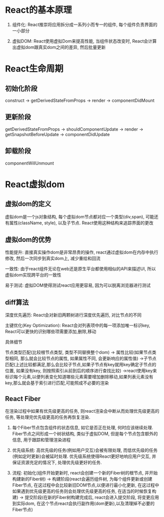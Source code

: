 # React的基本原理

1. 组件化: React推崇将应用拆分成一系列小而专一的组件, 每个组件负责界面的一小部分

2. 虚拟DOM: React使用虚拟Dom来提高性能, 当组件状态改变时, React会计算出虚拟dom跟真实dom之间的差异, 然后批量更新



# React生命周期

## 初始化阶段
construct  -> getDerivedStateFromProps -> render -> componentDidMount

## 更新阶段

getDerivedStateFromProps -> shouldComponentUpdate -> render -> getSnapshotBeforeUpdate -> componentDidUpdate

## 卸载阶段

componentWillUnmount





# React虚拟dom

## 虚拟dom的定义

虚拟dom是一个js对象结构, 每个虚拟dom节点都对应一个类型(div,span), 可能还有属性(className, style), 以及子节点. React使用这种结构来追踪界面的更改

## 虚拟dom的优势

性能提升: 直接真实操作dom是非常昂贵的操作, react通过虚拟dom在内存中执行修改, 然后一次同步到真实dom上, 减少重绘和回流

一致性: 由于react组件无论在web还是原生平台都使用相似的API来描述UI, 所以虚拟dom实现跨平台的一致性

易于测试: 虚拟DOM使得测试react应用更容易, 因为可以脱离浏览器进行测试


## diff算法

深度优先遍历: React会对新旧两颗树进行深度优先遍历, 对比节点的不同

主键优化(Key Optimization): React会对列表项中的每一项添加唯一标识key, React可以更快的识别哪些项需要添加,删除,移动

具体细节

  节点类型匹配(比较根节点类型, 类型不同替换整个dom) -> 属性比较(如果节点类型相同, 那么就会比较节点的属性, 如果属性不同, 会更新响应的属性值)
->子节点匹配(上述比较都满足,那么会比较子节点,如果子节点有key就用key确定子节点的位置, 如果没有key, 则按照索引从前到后的顺序进行查找比较)
->react使用key来标识每个元素,以便列表变化知道哪些元素需要增加删除移动,如果列表元素没有key,那么就会基于索引进行匹配,可能照成不必要的渲染



## React Fiber

在渲染过程中如果有优先级更高的任务, 则react渲染会中断从而处理优先级更高的任务, 等处理完优先级更高的任务再恢复渲染.

1. 每个Fiber节点包含组件的状态信息, 如它是否正在处理, 何时应该继续处理. Fiber节点之间形成一个树状结构, 类似于虚拟DOM, 但是每个节点包含额外的信息, 用于跟踪和管理渲染进程

2. 优先级系统: 高优先级的任务(例如用户交互)会被有限处理, 而低优先级的任务(例如定时更新)会被延时处理.
优先级系统使得React更好地响应用户交互, 并保证资源充足的情况下, 处理优先级更好的任务.

3. 流程: 
初始化(组件开始更新时, react会创建一个新的Fiber树的根节点, 并开始构建新的Fiber树) -> 
构建阶段(react会遍历组件树, 为每个组件更新或创建Fiber节点, 在这过程中会比较新旧DOM节点,以便进行最小化更新, 在这过程中如果遇到优先级更高的任务则会处理优先级更高的任务, 在适当的时候恢复构建) -> 
提交阶段(在新的Fiber树构建完成后, react会进入提交阶段, 将变更应用到实际dom, 在这个节点react会执行副作用(dom更新),以及清理掉不必要的Fiber节点)


